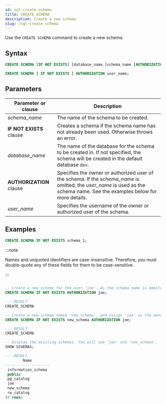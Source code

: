 ```yaml
---
id: sql-create-schema
title: CREATE SCHEMA
description: Create a new schema.
slug: /sql-create-schema
---
```

<head>
  <link rel="canonical" href="https://docs.risingwave.com/docs/current/sql-create-schema/" />
</head>

Use the `CREATE SCHEMA` command to create a new schema.

## Syntax

```sql
CREATE SCHEMA [IF NOT EXISTS] [database_name.]schema_name [AUTHORIZATION user_name];

CREATE SCHEMA [ IF NOT EXISTS ] AUTHORIZATION user_name;
```



## Parameters
|Parameter or clause        | Description           |
|---------------------------|-----------------------|
|*schema_name*                   |The name of the schema to be created.|
|<b>IF NOT EXISTS</b> clause      |Creates a schema if the schema name has not already been used. Otherwise throws an error.|
|*database_name*                 |The name of the database for the schema to be created in. If not specified, the schema will be created in the default database `dev`.|
|<b>AUTHORIZATION</b> clause|Specifies the owner or authorized user of the schema. If the *schema_name* is omitted, the *user_name* is used as the schema name. See the examples below for more details.|
|*user_name*|Specifies the username of the owner or authorized user of the schema.|

## Examples

```sql
CREATE SCHEMA IF NOT EXISTS schema_1;
```

:::note

Names and unquoted identifiers are case-insensitive. Therefore, you must double-quote any of these fields for them to be case-sensitive.

:::

```sql title="Examples of AUTHORIZATION clause"

-- Create a new schema for the user 'joe'. As the schema name is ommited, the schema name is default to the user name 'joe'.
CREATE SCHEMA IF NOT EXISTS AUTHORIZATION joe;

----RESULT
CREATE_SCHEMA

-- Create a new schema named 'new_schema', and assign 'joe' as the owner.
CREATE SCHEMA IF NOT EXISTS new_schema AUTHORIZATION joe;

----RESULT
CREATE_SCHEMA

-- Display the existing schemas. You will see 'joe' and 'new_schema'.
SHOW SCHEMAS;

----RESULT
        Name
--------------------
 information_schema
 public
 pg_catalog
 joe
 new_schema
 rw_catalog
(6 rows)
```